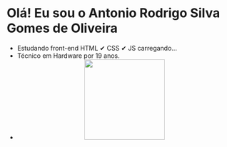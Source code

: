 # Olá! Eu sou o Antonio Rodrigo Silva Gomes de Oliveira

- Estudando front-end HTML ✔ CSS ✔ JS carregando...
- Técnico em Hardware por 19 anos.
- <div align="center">
  <a href="https://github.com/arsgoliveira">
  <img height="180em" src="https://github-readme-stats.vercel.app/api?username=arsgoliveira&show_icons=true&theme=dracula&include_all_commits=true&count_private=true"/>

